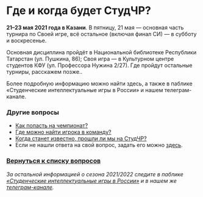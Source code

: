 # Где и когда будет СтудЧР?

**21–23 мая 2021 года в Казани**. В пятницу, 21 мая — основная часть турнира по Своей игре, всё остальное (включая финал СИ) — в субботу и воскресенье.

Основная дисциплина пройдёт в Национальной библиотеке Республики Татарстан (ул. Пушкина, 86); Своя игра — в Культурном центре студентов КФУ (ул. Профессора Нужина 2/27). Где пройдут остальные турниры, расскажем позже..

Более подробную информацию можно найти здесь, а также в паблике «Студенческие интеллектуальные игры в России» и нашем телеграм-канале.

### Другие вопросы

- [Как попасть на чемпионат?](https://vk.com/@chgk_student-kak-popast-na-studchr)
- [Где можно найти игрока в команду?](https://vk.com/@chgk_student-gde-naiti-igroka)
- [Когда станет известно, прошли ли мы на СтудЧР?](https://vk.com/@chgk_student-sroki)
- Если не нашли ответа на свой вопрос, задать его можно [здесь](https://vk.com/topic-99683830_42237587).

### [Вернуться к списку вопросов](https://vk.com/@chgk_student-studchr-faq)

*За остальной информацией о сезона 2021/2022 следите в паблике [«Студенческие интеллектуальные игры в России»](https://vk.com/chgk_student) и в нашем же [телеграм-канале](https://t.me/chgk_student_ru).*
